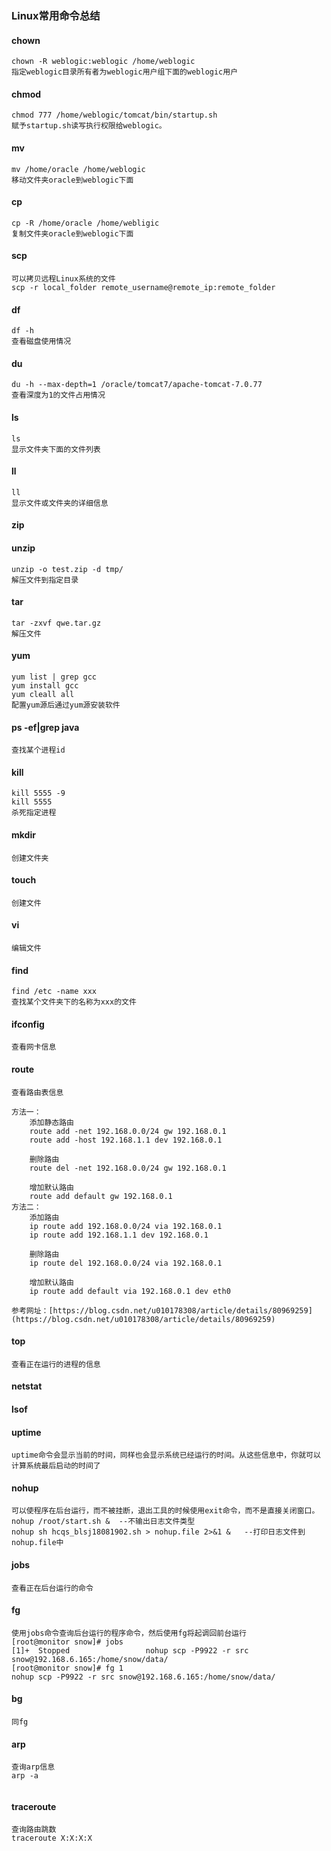 ### Linux常用命令总结

#### chown
```
chown -R weblogic:weblogic /home/weblogic 
指定weblogic目录所有者为weblogic用户组下面的weblogic用户
```

#### chmod
```
chmod 777 /home/weblogic/tomcat/bin/startup.sh 
赋予startup.sh读写执行权限给weblogic。
```

#### mv
```
mv /home/oracle /home/weblogic
移动文件夹oracle到weblogic下面
```

#### cp
```
cp -R /home/oracle /home/webligic
复制文件夹oracle到weblogic下面
```
#### scp
```
可以拷贝远程Linux系统的文件
scp -r local_folder remote_username@remote_ip:remote_folder
```
#### df
```
df -h
查看磁盘使用情况
```

#### du
```
du -h --max-depth=1 /oracle/tomcat7/apache-tomcat-7.0.77
查看深度为1的文件占用情况
```

#### ls
```
ls
显示文件夹下面的文件列表
```

#### ll
```
ll
显示文件或文件夹的详细信息
```

#### zip

#### unzip
```
unzip -o test.zip -d tmp/
解压文件到指定目录
```

#### tar
```
tar -zxvf qwe.tar.gz
解压文件
```

#### yum
```
yum list | grep gcc
yum install gcc
yum cleall all
配置yum源后通过yum源安装软件
```

#### ps -ef|grep java
```
查找某个进程id
```

#### kill
```
kill 5555 -9
kill 5555
杀死指定进程
```
#### mkdir
```
创建文件夹
```

#### touch
```
创建文件
```

#### vi
```
编辑文件
```

#### find
```
find /etc -name xxx 
查找某个文件夹下的名称为xxx的文件
```

#### ifconfig
```
查看网卡信息
```

#### route
```
查看路由表信息

方法一：
	添加静态路由  
	route add -net 192.168.0.0/24 gw 192.168.0.1 
	route add -host 192.168.1.1 dev 192.168.0.1

	删除路由 
	route del -net 192.168.0.0/24 gw 192.168.0.1

	增加默认路由
	route add default gw 192.168.0.1
方法二：
	添加路由 
	ip route add 192.168.0.0/24 via 192.168.0.1 
	ip route add 192.168.1.1 dev 192.168.0.1 
	
	删除路由 
	ip route del 192.168.0.0/24 via 192.168.0.1

	增加默认路由 
	ip route add default via 192.168.0.1 dev eth0

参考网址：[https://blog.csdn.net/u010178308/article/details/80969259](https://blog.csdn.net/u010178308/article/details/80969259)

```

#### top
```
查看正在运行的进程的信息
```

#### netstat

#### lsof

#### uptime
```
uptime命令会显示当前的时间，同样也会显示系统已经运行的时间。从这些信息中，你就可以计算系统最后启动的时间了
```
#### nohup
```
可以使程序在后台运行，而不被挂断，退出工具的时候使用exit命令，而不是直接关闭窗口。
nohup /root/start.sh &  --不输出日志文件类型
nohup sh hcqs_blsj18081902.sh > nohup.file 2>&1 &   --打印日志文件到nohup.file中
```
#### jobs
```
查看正在后台运行的命令
```

#### fg
```
使用jobs命令查询后台运行的程序命令，然后使用fg将起调回前台运行
[root@monitor snow]# jobs
[1]+  Stopped                 nohup scp -P9922 -r src snow@192.168.6.165:/home/snow/data/
[root@monitor snow]# fg 1
nohup scp -P9922 -r src snow@192.168.6.165:/home/snow/data/
```
#### bg
```
同fg
```

#### arp
```
查询arp信息
arp -a 


```

#### traceroute
```
查询路由跳数
traceroute X:X:X:X
```
